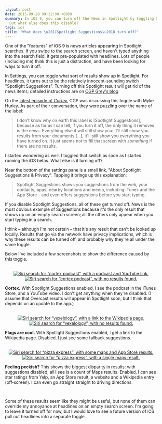 ```yaml
---
layout: post
date: 2015-09-20 09:32:00 +0000
summary: In iOS 9, you can turn off the News in Spotlight by toggling Spotlight Suggestions.
  But what else does this disable?
tags: ios
title: "What does \u201CSpotlight Suggestions\u201D turn off?"
---
```


One of the "features" of iOS 9 is news articles appearing in Spotlight searches.
If you swipe to the search screen, and haven't typed anything into the search field, it gets pre-populated with headlines.
Lots of people (including me) think this is just a distraction, and have been looking for ways to turn it off.

In Settings, you can toggle what sort of results show up in Spotlight.
For headlines, it turns out to be the relatively innocent-sounding switch "Spotlight Suggestions".
Turning off this Spotlight result will get rid of the news items; detailed instructions are on [CGP Grey's blog](http://www.cgpgrey.com/blog/how-to-turn-off-news-in-spotlight-in-ios-9).

On the [latest episode of *Cortex*](https://overcast.fm/+EtBkms44w/35:00), CGP was discussing this toggle with Myke Hurley.
As part of their conversation, they were puzzling over the name of the label:

> I don't know why on earth this label is [Spotlight Suggestions], because as far as I can tell, if you turn it off, the only thing it removes is the news. Everything else it will still show you: it'll still show you results from your documents […], it'll still show you everything you have turned on. It just seems not to fill that screen with *something* if there are no results.

I started wondering as well.
I toggled that switch as soon as I started running the iOS betas.
What else is it turning off?

Near the bottom of the settings pane is a small link, "About Spotlight Suggestions & Privacy".
Tapping it brings up this explanation:

> Spotlight Suggestions shows you suggestions from the web, your contacts, apps, nearby locations and media, including iTunes and the App Store &ndash; and even offers suggestions before you start typing.

<!-- As well as the above, these suggestions include Wikipedia pages, Maps results and websites. -->
If you disable Spotlight Suggestions, all of these get turned off.
News is the most obvious example of Suggestions because it's the only result that shows up on an empty search screen; all the others only appear when you start typing in a search.

I think &ndash; although I'm not certain &ndash; that it's any result that can't be looked up locally.
Results that go via the network have privacy implications, which is why these results can be turned off, and probably why they're all under the same toggle.

Below I've included a few screenshots to show the difference caused by this toggle.

<br>

<center>
  <a href="/images/2015/cortex-enabled.PNG"><img src="/images/2015/cortex-enabled.PNG" class="two_up left" alt="Siri search for “cortex podcast”, with a podcast and YouTube link."></a>
  <a href="/images/2015/cortex-disabled.PNG"><img src="/images/2015/cortex-disabled.PNG" class="two_up" alt="Siri search for “cortex podcast”, with no results found."></a>
</center>

**Cortex.** With Spotlight Suggestions enabled, I see the podcast in the iTunes Store, and a YouTube video.
I don't get anything when they're disabled.
(I assume that Overcast results will appear in Spotlight soon, but I think that depends on an update to the app.)

<br>

<center>
  <a href="/images/2015/vexelology-enabled.PNG"><img src="/images/2015/vexelology-enabled.PNG" class="two_up left" alt="Siri search for “vexelology”, with a link to the Wikipedia page."></a>
  <a href="/images/2015/vexelology-disabled.PNG"><img src="/images/2015/vexelology-disabled.PNG" class="two_up" alt="Siri search for “vexelology”, with no results found."></a>
</center>

**Flags are cool.** With Spotlight Suggestions enabled, I get a link to the Wikipedia page. Disabled, I just see some fallback suggestions.

<br>

<center>
  <a href="/images/2015/pizzaexpress-enabled.PNG"><img src="/images/2015/pizzaexpress-enabled.PNG" class="two_up left" alt="Siri search for “pizza express”, with some maps and App Store results."></a>
  <a href="/images/2015/pizzaexpress-disabled.PNG"><img src="/images/2015/pizzaexpress-disabled.PNG" class="two_up" alt="Siri search for “pizza express”, with a single maps result."></a>
</center>

**Feeling peckish?** This shows the biggest disparity in results: with suggestions disabled, all I see is a count of Maps results.
Enabled, I can see star ratings from Yelp, an App Store result, a website and a Wikipedia entry (off-screen).
I can even go straight straight to driving directions.

<br>

Some of these results seem like they might be useful, but none of them can override my annoyance at headlines on an empty search screen.
I'm going to leave it turned off for now, but I would love to see a future version of iOS pull out headlines into a separate toggle.
